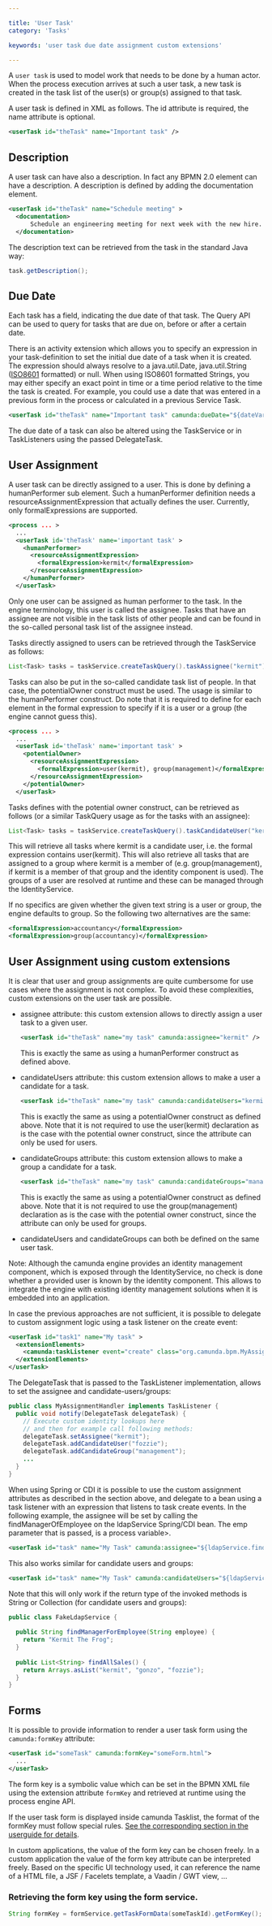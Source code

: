 ```yaml
---

title: 'User Task'
category: 'Tasks'

keywords: 'user task due date assignment custom extensions'

---
```


A `user task` is used to model work that needs to be done by a human actor. When the process execution arrives at such a user task, a new task is created in the task list of the user(s) or group(s) assigned to that task.

<div data-bpmn-symbol="usertask" data-bpmn-symbol-name="User Task"></div>

A user task is defined in XML as follows. The id attribute is required, the name attribute is optional.

```xml
<userTask id="theTask" name="Important task" />                   
```
                                  
## Description

A user task can have also a description. In fact any BPMN 2.0 element can have a description. A description is defined by adding the documentation element.

```xml
<userTask id="theTask" name="Schedule meeting" >
  <documentation>
      Schedule an engineering meeting for next week with the new hire.
  </documentation>
```

The description text can be retrieved from the task in the standard Java way:

```java
task.getDescription();
```

## Due Date

Each task has a field, indicating the due date of that task. The Query API can be used to query for tasks that are due on, before or after a certain date.

There is an activity extension which allows you to specify an expression in your task-definition to set the initial due date of a task when it is created. The expression should always resolve to a java.util.Date, java.util.String ([ISO8601](http://en.wikipedia.org/wiki/ISO_8601) formatted) or null. When using ISO8601 formatted Strings, you may either specify an exact point in time or a time period relative to the time the task is created. For example, you could use a date that was entered in a previous form in the process or calculated in a previous Service Task.

```xml
<userTask id="theTask" name="Important task" camunda:dueDate="${dateVariable}"/>
```

The due date of a task can also be altered using the TaskService or in TaskListeners using the passed DelegateTask.

## User Assignment

A user task can be directly assigned to a user. This is done by defining a humanPerformer sub element. Such a humanPerformer definition needs a resourceAssignmentExpression that actually defines the user. Currently, only formalExpressions are supported.

```xml
<process ... >
  ...  
  <userTask id='theTask' name='important task' >
    <humanPerformer>
      <resourceAssignmentExpression>
        <formalExpression>kermit</formalExpression>
      </resourceAssignmentExpression>
    </humanPerformer>
  </userTask>
```

Only one user can be assigned as human performer to the task. In the engine terminology, this user is called the assignee. Tasks that have an assignee are not visible in the task lists of other people and can be found in the so-called personal task list of the assignee instead.

Tasks directly assigned to users can be retrieved through the TaskService as follows:

```java
List<Task> tasks = taskService.createTaskQuery().taskAssignee("kermit").list();
```

Tasks can also be put in the so-called candidate task list of people. In that case, the potentialOwner construct must be used. The usage is similar to the humanPerformer construct. Do note that it is required to define for each element in the formal expression to specify if it is a user or a group (the engine cannot guess this).

```xml
<process ... >
  ...
  <userTask id='theTask' name='important task' >
    <potentialOwner>
      <resourceAssignmentExpression>
        <formalExpression>user(kermit), group(management)</formalExpression>
      </resourceAssignmentExpression>
    </potentialOwner>
  </userTask>
```

Tasks defines with the potential owner construct, can be retrieved as follows (or a similar TaskQuery usage as for the tasks with an assignee):

```java
List<Task> tasks = taskService.createTaskQuery().taskCandidateUser("kermit");
```

This will retrieve all tasks where kermit is a candidate user, i.e. the formal expression contains user(kermit). This will also retrieve all tasks that are assigned to a group where kermit is a member of (e.g. group(management), if kermit is a member of that group and the identity component is used). The groups of a user are resolved at runtime and these can be managed through the IdentityService.

If no specifics are given whether the given text string is a user or group, the engine defaults to group. So the following two alternatives are the same:

```xml
<formalExpression>accountancy</formalExpression>
<formalExpression>group(accountancy)</formalExpression>
```
## User Assignment using custom extensions

It is clear that user and group assignments are quite cumbersome for use cases where the assignment is not complex. To avoid these complexities, custom extensions on the user task are possible.

* assignee attribute: this custom extension allows to directly assign a user task to a given user.

  ```xml
  <userTask id="theTask" name="my task" camunda:assignee="kermit" />
  ```

  This is exactly the same as using a humanPerformer construct as defined above.
* candidateUsers attribute: this custom extension allows to make a user a candidate for a task.

  ```xml
  <userTask id="theTask" name="my task" camunda:candidateUsers="kermit, gonzo" />
  ```

  This is exactly the same as using a potentialOwner construct as defined above. Note that it is not required to use the user(kermit) declaration as is the case with the potential owner construct, since the attribute can only be used for users.
* candidateGroups attribute: this custom extension allows to make a group a candidate for a task.

  ```xml
  <userTask id="theTask" name="my task" camunda:candidateGroups="management, accountancy" />
  ```
  This is exactly the same as using a potentialOwner construct as defined above. Note that it is not required to use the group(management) declaration as is the case with the potential owner construct, since the attribute can only be used for groups.
  
* candidateUsers and candidateGroups can both be defined on the same user task.

Note: Although the camunda engine provides an identity management component, which is exposed through the IdentityService, no check is done whether a provided user is known by the identity component. This allows to integrate the engine with existing identity management solutions when it is embedded into an application.

In case the previous approaches are not sufficient, it is possible to delegate to custom assignment logic using a task listener on the create event:

```xml
<userTask id="task1" name="My task" >
  <extensionElements>
    <camunda:taskListener event="create" class="org.camunda.bpm.MyAssignmentHandler" />
  </extensionElements>
</userTask>
```
The DelegateTask that is passed to the TaskListener implementation, allows to set the assignee and candidate-users/groups:

```java
public class MyAssignmentHandler implements TaskListener {
  public void notify(DelegateTask delegateTask) {
    // Execute custom identity lookups here    
    // and then for example call following methods:
    delegateTask.setAssignee("kermit");
    delegateTask.addCandidateUser("fozzie");
    delegateTask.addCandidateGroup("management");
    ...
  } 
}    
```

When using Spring or CDI it is possible to use the custom assignment attributes as described in the section above, and delegate to a bean using a task listener with an expression that listens to task create events. In the following example, the assignee will be set by calling the findManagerOfEmployee on the ldapService Spring/CDI bean. The emp parameter that is passed, is a process variable>.

```xml
<userTask id="task" name="My Task" camunda:assignee="${ldapService.findManagerForEmployee(emp)}"/>
```

This also works similar for candidate users and groups:

```xml
<userTask id="task" name="My Task" camunda:candidateUsers="${ldapService.findAllSales()}"/>
```

Note that this will only work if the return type of the invoked methods is String or Collection<String> (for candidate users and groups):

```java
public class FakeLdapService {
  
  public String findManagerForEmployee(String employee) {
    return "Kermit The Frog";
  }
  
  public List<String> findAllSales() {
    return Arrays.asList("kermit", "gonzo", "fozzie");
  }
}
```

## Forms

It is possible to provide information to render a user task form using the `camunda:formKey`
attribute:

```xml
<userTask id="someTask" camunda:formKey="someForm.html">
  ...
</userTask>
```

The form key is a symbolic value which can be set in the BPMN XML file using the extension attribute
`formKey` and retrieved at runtime using the process engine API.

If the user task form is displayed inside camunda Tasklist, the format of the formKey must follow
special rules. [See the corresponding section in the userguide for details](ref:/guides/user-guide/#tasklist-task-forms).

In custom applications, the value of the form key can be chosen freely. In a custom application the
value of the form key attribute can be interpreted freely. Based on the specific UI technology used,
it can reference the name of a HTML file, a JSF / Facelets template, a Vaadin / GWT view, ...

### Retrieving the form key using the form service.

```java
String formKey = formService.getTaskFormData(someTaskId).getFormKey();
```

